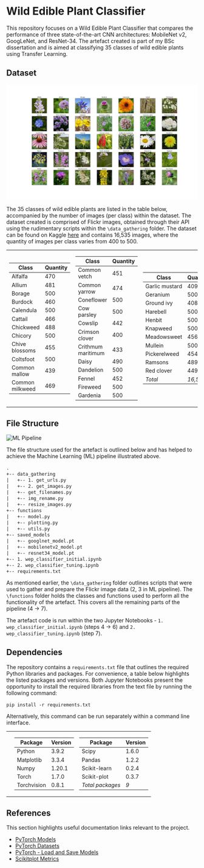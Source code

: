 # Wild Edible Plant Classifier

This repository focuses on a Wild Edible Plant Classifier that compares the performance of three state-of-the-art CNN architectures: MobileNet v2, GoogLeNet, and ResNet-34. The artefact created is part of my BSc dissertation and is aimed at classifying 35 classes of wild edible plants using Transfer Learning.

## Dataset

![Plant Classes](https://github.com/Achronus/wep-classifier/blob/main/imgs/classes.png "Wild Edible Plant Classes")

The 35 classes of wild edible plants are listed in the table below, accompanied by the number of images (per class) within the dataset. The dataset created is comprised of Flickr images, obtained through their API using the rudimentary scripts within the `\data_gathering` folder. The dataset can be found on Kaggle [here](https://www.kaggle.com/ryanpartridge01/wild-edible-plants/) and contains 16,535 images, where the quantity of images per class varies from 400 to 500.

<table>
<tr><td>

|Class|Quantity|
|-----|--------|
|Alfalfa|470|
|Allium|481|
|Borage|500|
|Burdock|460|
|Calendula|500|
|Cattail|466|
|Chickweed|488|
|Chicory|500|
|Chive blossoms|455|
|Coltsfoot|500|
|Common mallow|439|
|Common milkweed|469|

</td><td>

|Class|Quantity|
|-----|--------|
|Common vetch|451|
|Common yarrow|474|
|Coneflower|500|
|Cow parsley|500|
|Cowslip|442|
|Crimson clover|400|
|Crithmum maritimum|433|
|Daisy|490|
|Dandelion|500|
|Fennel|452|
|Fireweed|500|
|Gardenia|500|

</td><td>

|Class|Quantity|
|-----|--------|
|Garlic mustard|409|
|Geranium|500|
|Ground ivy|408|
|Harebell|500|
|Henbit|500|
|Knapweed|500|
|Meadowsweet|456|
|Mullein|500|
|Pickerelweed|454|
|Ramsons|489|
|Red clover|449|
|_Total_|_16,535_|

</td></tr>
</table>

## File Structure

![ML Pipeline](https://github.com/Achronus/wep-classifier/blob/main/imgs/ml_pipeline.png "Machine Learning Pipeline")

The file structure used for the artefact is outlined below and has helped to achieve the Machine Learning (ML) pipeline illustrated above.

``` ANSI
.
+-- data_gathering
|   +-- 1. get_urls.py
|   +-- 2. get_images.py
|   +-- get_filenames.py
|   +-- img_rename.py
|   +-- resize_images.py
+-- functions
|   +-- model.py
|   +-- plotting.py
|   +-- utils.py
+-- saved_models
|   +-- googlnet_model.pt
|   +-- mobilenetv2_model.pt
|   +-- resnet34_model.pt
+-- 1. wep_classifier_initial.ipynb
+-- 2. wep_classifier_tuning.ipynb
+-- requirements.txt
```

As mentioned earlier, the `\data_gathering` folder outlines scripts that were used to gather and prepare the Flickr image data (2, 3 in ML pipeline). The `\functions` folder holds the classes and functions used to perform all the functionality of the artefact. This covers all the remaining parts of the pipeline (4 -> 7).

The artefact code is run within the two Jupyter Notebooks - `1. wep_classifier_initial.ipynb` (steps 4 -> 6) and `2. wep_classifier_tuning.ipynb` (step 7).

## Dependencies

The repository contains a `requirements.txt` file that outlines the required Python libraries and packages. For convenience, a table below highlights the listed packages and versions. Both Jupyter Notebooks present the opportunity to install the required libraries from the text file by running the following command:

``` CMD
pip install -r requirements.txt
```

Alternatively, this command can be run separately within a command line interface.

<table>
<tr><td>

</td><td>

|Package|Version|
|-------|-------|
|Python|3.9.2|
|Matplotlib|3.3.4|
|Numpy|1.20.1|
|Torch|1.7.0|
|Torchvision|0.8.1|

</td><td>

|Package|Version|
|-------|-------|
|Scipy|1.6.0|
|Pandas|1.2.2|
|Scikit-learn|0.2.4|
|Scikit-plot|0.3.7|
|_Total packages_|_9_|

</td></tr>
</table>

## References

This section highlights useful documentation links relevant to the project.

- [PyTorch Models](https://pytorch.org/vision/0.8/models.html)
- [PyTorch Datasets](https://pytorch.org/vision/0.8/datasets.html)
- [PyTorch - Load and Save Models](https://pytorch.org/tutorials/beginner/saving_loading_models.html)
- [Scikitplot Metrics](https://scikit-plot.readthedocs.io/en/stable/metrics.html)

